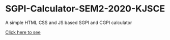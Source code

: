 # SGPI-Calculator-SEM2-2020-KJSCE
A simple HTML CSS and JS based SGPI and CGPI calculator
<div><a href = "https://sgpi-calculator-sem2.netlify.app/" target="_blank">Click here to see</a></div>
